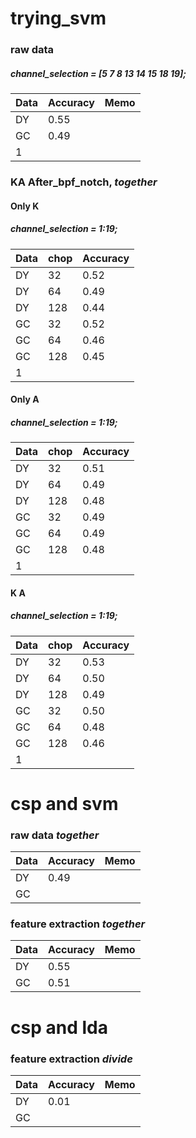 # trying_svm
### raw data
##### channel_selection = [5 7 8 13 14 15 18 19];
|Data|Accuracy|Memo|
|------|---|---|
|DY|0.55||
|GC|0.49||
|1|||


### KA After_bpf_notch, *together*
#### Only K
##### channel_selection = 1:19;
|Data|chop|Accuracy|
|------|---|---|
|DY|32|0.52|
|DY|64|0.49|
|DY|128|0.44|
|GC|32|0.52|
|GC|64|0.46|
|GC|128|0.45|
|1|||

#### Only A
##### channel_selection = 1:19;
|Data|chop|Accuracy|
|------|---|---|
|DY|32|0.51|
|DY|64|0.49|
|DY|128|0.48|
|GC|32|0.49|
|GC|64|0.49|
|GC|128|0.48|
|1|||

#### K A
##### channel_selection = 1:19;
|Data|chop|Accuracy|
|------|---|---|
|DY|32|0.53|
|DY|64|0.50|
|DY|128|0.49|
|GC|32|0.50|
|GC|64|0.48|
|GC|128|0.46|
|1|||

# csp and svm
### raw data *together*
|Data|Accuracy|Memo|
|------|---|---|
|DY|0.49||
|GC|||

### feature extraction *together*
|Data|Accuracy|Memo|
|------|---|---|
|DY|0.55||
|GC|0.51||

# csp and lda
### feature extraction *divide*
|Data|Accuracy|Memo|
|------|---|---|
|DY|0.01||
|GC|||
